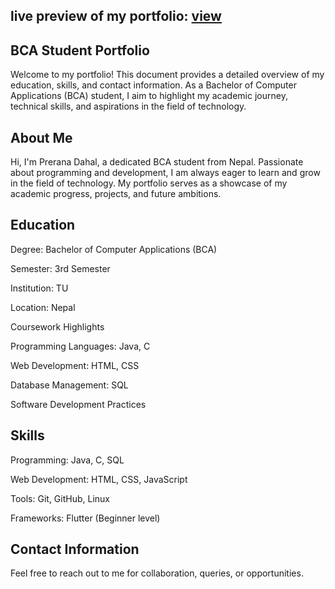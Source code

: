 ## live preview of my portfolio: [view](https://prernadahalst.github.io/portfolio/)
## BCA Student Portfolio

Welcome to my portfolio! This document provides a detailed overview of my education, skills, and contact information. As a Bachelor of Computer Applications (BCA) student, I aim to highlight my academic journey, technical skills, and aspirations in the field of technology.

## About Me

Hi, I'm Prerana Dahal, a dedicated BCA student from Nepal. Passionate about programming and development, I am always eager to learn and grow in the field of technology. My portfolio serves as a showcase of my academic progress, projects, and future ambitions.

## Education

Degree: Bachelor of Computer Applications (BCA)

Semester: 3rd Semester

Institution: TU

Location: Nepal

Coursework Highlights

Programming Languages: Java, C

Web Development: HTML, CSS

Database Management: SQL

Software Development Practices

## Skills

Programming: Java, C, SQL

Web Development: HTML, CSS, JavaScript

Tools: Git, GitHub, Linux

Frameworks: Flutter (Beginner level)

## Contact Information

Feel free to reach out to me for collaboration, queries, or opportunities.
